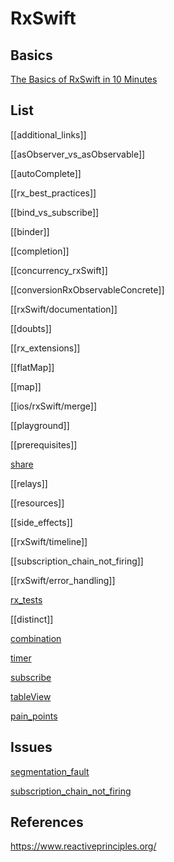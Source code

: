# RxSwift



## Basics

[The Basics of RxSwift in 10 Minutes](https://medium.com/ios-os-x-development/learn-and-master-%EF%B8%8F-the-basics-of-rxswift-in-10-minutes-818ea6e0a05b)



## List

[[additional_links]]

[[asObserver_vs_asObservable]]

[[autoComplete]]

[[rx_best_practices]]

[[bind_vs_subscribe]]

[[binder]]

[[completion]]

[[concurrency_rxSwift]]

[[conversionRxObservableConcrete]]

[[rxSwift/documentation]]

[[doubts]]

[[rx_extensions]]

[[flatMap]]

[[map]]

[[ios/rxSwift/merge]]

[[playground]]

[[prerequisites]]

[share](share.md)

[[relays]]

[[resources]]

[[side_effects]]

[[rxSwift/timeline]]

[[subscription_chain_not_firing]]

[[rxSwift/error_handling]]

[rx_tests](rx_tests.md)

[[distinct]]

[combination](combination.md)

[timer](ios/rxSwift/timer.md)

[subscribe](subscribe.md)

[tableView](tableView.md)

[pain_points](pain_points.md)

## Issues

[segmentation_fault](segmentation_fault.md)

[subscription_chain_not_firing](subscription_chain_not_firing.md)



## References


https://www.reactiveprinciples.org/

